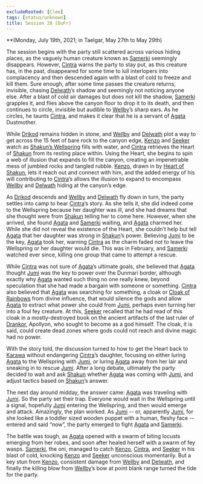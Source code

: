 ```yaml
---
excludeRooted: [Clee]
tags: [status/unknown]
title: Session 28 (DuFr)
---
```



**(Monday, July 19th, 2021; in Taelgar, May 27th to May 29th)

The session begins with the party still scattered across various hiding places, as the vaguely human creature known as [Samerki](<../../../people/other-nonhumans/samerki.md>) seemingly disappears. However, [Cintra](<../../../people/dunmari/cintra.md>) warns the party to stay put, as this creature has, in the past, disappeared for some time to lull interlopers into complacency and then descended again with a blast of cold to freeze and kill them. Sure enough, after some time passes the creature returns, invisible, chasing [Delwath](<../../../people/pcs/dunmar-fellowship/delwath.md>)’s shadow and seemingly not noticing anyone else. After a blast of cold air damages but does not kill the shadow, [Samerki](<../../../people/other-nonhumans/samerki.md>) grapples it, and flies above the canyon floor to drop it to its death, and then continues to circle, invisible but audible to [Wellby](<../../../people/pcs/dunmar-fellowship/wellby.md>)’s sharp ears. As he circles, he taunts [Cintra](<../../../people/dunmari/cintra.md>), and makes it clear that he is a servant of [Agata](<../../../people/fey/agata.md>) Dustmother.

While [Drikod](<../../../people/pcs/dunmar-fellowship/guests/drikod.md>) remains hidden in stone, and [Wellby](<../../../people/pcs/dunmar-fellowship/wellby.md>) and [Delwath](<../../../people/pcs/dunmar-fellowship/delwath.md>) plot a way to get across the 15 feet of bare rock to the canyon edge, [Kenzo](<../../../people/pcs/dunmar-fellowship/kenzo.md>) and [Seeker](<../../../people/pcs/dunmar-fellowship/seeker.md>) watch as [Shakun’s Wellspring](<../../../gazetteer/greater-dunmar/realms/dunmar/eastern-dunmar/shakuns-wellspring.md>) fills with water, and [Cintra](<../../../people/dunmari/cintra.md>) retrieves the Heart of [Shakun](<../../../cosmology/gods/incorporeal-gods/dunmari/shakun.md>) from its resting place within. Using the Heart, she begins to spin a web of illusion that expands to fill the canyon, creating an impenetrable mess of jumbled rocks and tangled rubble. [Kenzo](<../../../people/pcs/dunmar-fellowship/kenzo.md>), drawn in by [Heart of Shakun](<../../../things/artifacts-of-power/heart-of-shakun.md>), lets it reach out and connect with him, and the added energy of his will contributing to [Cintra](<../../../people/dunmari/cintra.md>)’s allows the illusion to expand to encompass [Wellby](<../../../people/pcs/dunmar-fellowship/wellby.md>) and [Delwath](<../../../people/pcs/dunmar-fellowship/delwath.md>) hiding at the canyon’s edge. 

As [Drikod](<../../../people/pcs/dunmar-fellowship/guests/drikod.md>) descends and [Wellby](<../../../people/pcs/dunmar-fellowship/wellby.md>) and [Delwath](<../../../people/pcs/dunmar-fellowship/delwath.md>) fly down in turn, the party settles into camp to hear [Cintra](<../../../people/dunmari/cintra.md>)’s story. As she tells it, she did indeed come to the Wellspring because her daughter was ill, and she had dreams that she thought were from [Shakun](<../../../cosmology/gods/incorporeal-gods/dunmari/shakun.md>) telling her to come here. However, when she arrived, she found [Agata](<../../../people/fey/agata.md>) and [Samerki](<../../../people/other-nonhumans/samerki.md>) waiting, and [Agata](<../../../people/fey/agata.md>) charmed her. While she did not reveal the existence of the Heart, she couldn’t help but tell [Agata](<../../../people/fey/agata.md>) that her daughter was strong in [Shakun](<../../../cosmology/gods/incorporeal-gods/dunmari/shakun.md>)’s power. Believing [Jumi](<../../../people/dunmari/jumi.md>) to be the key, [Agata](<../../../people/fey/agata.md>) took her, warning [Cintra](<../../../people/dunmari/cintra.md>) as the charm faded not to leave the Wellspring or her daughter would die. This was in February, and [Samerki](<../../../people/other-nonhumans/samerki.md>) watched ever since, killing one group that came to attempt a rescue. 

While [Cintra](<../../../people/dunmari/cintra.md>) was not sure of [Agata](<../../../people/fey/agata.md>)’s ultimate goals, she believed that [Agata](<../../../people/fey/agata.md>) thought [Jumi](<../../../people/dunmari/jumi.md>) was the key to power over the Dunmari border, although exactly why [Agata](<../../../people/fey/agata.md>) wanted such thing no one really knew, beyond speculation that she had made a bargain with someone or something. [Cintra](<../../../people/dunmari/cintra.md>) also believed that [Agata](<../../../people/fey/agata.md>) was searching for something, a cloak or [Cloak of Rainbows](<../../../things/artifacts-of-power/cloak-of-rainbows.md>) from divine influence, that would silence the gods and allow [Agata](<../../../people/fey/agata.md>) to extract what power she could from [Jumi](<../../../people/dunmari/jumi.md>), perhaps even turning her into a foul fey creature. At this, [Seeker](<../../../people/pcs/dunmar-fellowship/seeker.md>) recalled that he had read of this cloak in a mostly-destroyed book on the ancient artifacts of the last ruler of [Drankor](<../../../history/drankorian-era/drankor.md>), Apollyon, who sought to become as a god himself. The cloak, it is said, could create dead zones where gods could not reach and divine magic had no power.

With the story told, the discussion turned to how to get the Heart back to [Karawa](<../../../gazetteer/greater-dunmar/realms/dunmar/eastern-dunmar/karawa.md>) without endangering [Cintra](<../../../people/dunmari/cintra.md>)’s daughter, focusing on either luring [Agata](<../../../people/fey/agata.md>) to the Wellspring with [Jumi](<../../../people/dunmari/jumi.md>), or luring [Agata](<../../../people/fey/agata.md>) away from her lair and sneaking in to rescue [Jumi](<../../../people/dunmari/jumi.md>). After a long debate, ultimately the party decided to wait and ask [Shakun](<../../../cosmology/gods/incorporeal-gods/dunmari/shakun.md>) whether [Agata](<../../../people/fey/agata.md>) was coming with [Jumi](<../../../people/dunmari/jumi.md>), and adjust tactics based on [Shakun](<../../../cosmology/gods/incorporeal-gods/dunmari/shakun.md>)’s answer.

The next day around midday, the answer came: [Agata](<../../../people/fey/agata.md>) was traveling with [Jumi](<../../../people/dunmari/jumi.md>). So the party set their trap. Everyone would wait in the Wellspring until a signal, hopefully [Jumi](<../../../people/dunmari/jumi.md>) entering the Wellspring, and then would emerge and attack. Amazingly, the plan worked. As [Jumi](<../../../people/dunmari/jumi.md>) -- or, apparently [Jumi](<../../../people/dunmari/jumi.md>), for she looked like a toddler sized wooden puppet with a human, fleshy face -- entered and said “now”, the party emerged to fight [Agata](<../../../people/fey/agata.md>) and [Samerki](<../../../people/other-nonhumans/samerki.md>). 

The battle was tough, as [Agata](<../../../people/fey/agata.md>) opened with a swarm of biting locusts emerging from her robes, and soon after healed herself with a swarm of fey wasps. [Samerki](<../../../people/other-nonhumans/samerki.md>), the oni, managed to catch [Kenzo](<../../../people/pcs/dunmar-fellowship/kenzo.md>), [Cintra](<../../../people/dunmari/cintra.md>), and [Seeker](<../../../people/pcs/dunmar-fellowship/seeker.md>) in his blast of cold, knocking [Kenzo](<../../../people/pcs/dunmar-fellowship/kenzo.md>) and [Seeker](<../../../people/pcs/dunmar-fellowship/seeker.md>) unconscious momentarily. But a key stun from [Kenzo](<../../../people/pcs/dunmar-fellowship/kenzo.md>), consistent damage from [Wellby](<../../../people/pcs/dunmar-fellowship/wellby.md>) and [Delwath](<../../../people/pcs/dunmar-fellowship/delwath.md>), and finally the killing blow from [Wellby](<../../../people/pcs/dunmar-fellowship/wellby.md>)’s bow at point blank range turned the tide for the party.